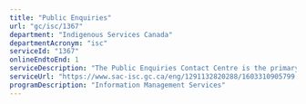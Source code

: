 ```yaml
---
title: "Public Enquiries"
url: "gc/isc/1367"
department: "Indigenous Services Canada"
departmentAcronym: "isc"
serviceId: "1367"
onlineEndtoEnd: 1
serviceDescription: "The Public Enquiries Contact Centre is the primary service provider for incoming inquiries regarding the department's programs and services (National toll-free phone line, e-mail, fax and TTY line) and is the main distribution point for more than 200 departmental publications."
serviceUrl: "https://www.sac-isc.gc.ca/eng/1291132820288/1603310905799,https://pse5-esd5.aadnc-aandc.gc.ca/pubcbw/publication/catalog.aspx?l=E"
programDescription: "Information Management Services"
---
```

